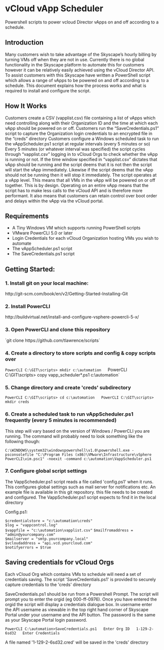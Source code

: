 <h1>vCloud vApp Scheduler</h1>

Powershell scripts to power vcloud Director vApps on and off according to a schedule.

<h2>Introduction</h2>
<p>
Many customers wish to take advantage of the Skyscape’s hourly billing by turning VMs off when they are not in use. Currently there is no global functionality in the Skyscape platform to automate this for customers however it can be relatively easily achieved using the vCloud Director API.
To assist customers with this Skyscape have written a PowerShell script which allows a range of vApps to be powered on and off according to a schedule. This document explains how the process works and what is required to install and configure the script.
</p>
<h2>How It Works</h2>

<p>Customers create a CSV (vapplist.csv) file containing a list of vApps which need controlling along with their Organization ID and the time at which each vApp should be powered on or off.
Customers run the “SaveCredentials.ps1” script to capture the Organization login credentials to an encrypted file in the “creds” directory
Customers configure a Windows scheduled task to run the vAppScheduler.ps1 script at regular intervals (every 5 minutes or so)
Every 5 minutes (or whatever interval was specified) the script cycles through “vapplist.csv” logging in to vCloud Orgs to check whether the vApp is running or not. If the time window specified in “vapplist.csv” dictates that vApp should be running and the script deems that it is not then the script will start the vApp immediately. Likewise if the script deems that the vApp should not be running then it will stop it immediately.
The script operates at a vApp level. This means that all VMs in the vApp will be powered on or off together. This is by design. Operating on an entire vApp means that the script has to make less calls to the vCloud API and is therefore more performant. It also means that customers can retain control over boot order and delays within the vApp via the vCloud portal.</p>

<h2>Requirements</h2>

<ul>
<li>A Tiny Windows VM which supports running PowerShell scripts</li>
<li>VMware PowerCLI  5.0 or later</li>
<li>Login Credentials for each vCloud Organization hosting VMs you wish to automate</li>
<li>The vAppScheduler.ps1 script</li>
<li>The SaveCredentials.ps1 script</li>
</ul>

<h2>Getting Started:</h2>

<h3>1. Install git on your local machine:</h3>
http://git-scm.com/book/en/v2/Getting-Started-Installing-Git

<h3>2. Install PowerCLI</h3>
http://buildvirtual.net/install-and-configure-vsphere-powercli-5-x/

<h3>3. Open PowerCLI and clone this repository</h3>
`git clone https://github.com/tlawrence/scripts`

<h3>4. Create a directory to store scripts and config & copy scripts over</h3>

`PowerCLI C:\GIT\scripts> mkdir c:\automation  
`PowerCLI C:\GIT\scripts> copy vapp_scheduler\*.ps1 c:\automation`


<h3>5. Change directory and create 'creds' subdirectory</h3>

`PowerCLI C:\GIT\scripts> cd c:\automation  
PowerCLI C:\GIT\scripts> mkdir creds`


<h3>6. Create a scheduled task to run vAppScheduler.ps1 frequently (every 5 minutes is recommended)</h3>

This step will vary based on the version of Windows / PowerCLI you are running. The command will probably need to look something like the following though:

`C:\WINDOWS\system32\windowspowershell\v1.0\powershell.exe -psconsolefile "C:\Program Files (x86)\VMware\Infrastructure\vSphere PowerCLI\vim.psc1" -noexit -command c:\automation\VappScheduler.ps1`  

<h3>7. Configure global script settings</h3>

The VappScheduler.ps1 script reads a file called 'config.ps1' when it runs. This configures global settings such as mail server for notifications etc. An example file is available in this git repository. this file needs to be created and configured. The VappScheduler.ps1 script expects to find it in the local directory

Config.ps1:  

`$credentialstore = "c:\automation\creds"`  
`$log = "vappcontrol.log"`  
`$vappfile = "c:\automation\vapplist.csv"` 
`$mailfromaddress = "admin@yourcompany.com"`   
`$mailserver = "smtp.yourcompany.local"`  
`$vcloudaddress = "api.vcd.yourcloud.com"`   
`$notifyerrors = $true`


<h2>Saving credentials for vCloud Orgs</h2>	
Each vCloud Org which contains VMs to schedule will need a set of credentials saving. The script 'SaveCredentials.ps1' is provided to securely capture credentials to the 'creds' directory

SaveCredentials.ps1 should be run from a Powershell Prompt. The script will prompt you to enter the orgid (eg 000-ff-0976). Once you have entered the orgid the script will display a credentials dialogue box. In username enter the API username as viewable in the top right hand corner of Skyscape Portal under your username and the API button. The password is the same as your Skyscape Portal login password.

`PowerCLI C:\automation>SaveCredentials.ps1  
Enter Org ID  
1-129-2-6sd32  
Enter Credentials`

A file named '1-129-2-6sd32.cred' will be saved in the 'creds' directory



